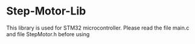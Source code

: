 # Step-Motor-Lib
This library is used for STM32 microcontroller.
Please read the file main.c and file StepMotor.h before using
